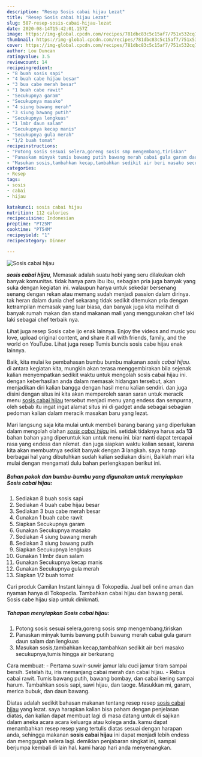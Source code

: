 ```yaml
---
description: "Resep Sosis cabai hijau Lezat"
title: "Resep Sosis cabai hijau Lezat"
slug: 587-resep-sosis-cabai-hijau-lezat
date: 2020-08-14T15:42:01.157Z
image: https://img-global.cpcdn.com/recipes/781dbc83c5c15af7/751x532cq70/sosis-cabai-hijau-foto-resep-utama.jpg
thumbnail: https://img-global.cpcdn.com/recipes/781dbc83c5c15af7/751x532cq70/sosis-cabai-hijau-foto-resep-utama.jpg
cover: https://img-global.cpcdn.com/recipes/781dbc83c5c15af7/751x532cq70/sosis-cabai-hijau-foto-resep-utama.jpg
author: Lou Duncan
ratingvalue: 3.5
reviewcount: 14
recipeingredient:
- "8 buah sosis sapi"
- "4 buah cabe hijau besar"
- "3 bua cabe merah besar"
- "1 buah cabe rawit"
- "Secukupnya garam"
- "Secukupnya masako"
- "4 siung bawang merah"
- "3 siung bawang putih"
- "Secukupnya lengkuas"
- "1 lmbr daun salam"
- "Secukupnya kecap manis"
- "Secukupnya gula merah"
- "1/2 buah tomat"
recipeinstructions:
- "Potong sosis sesuai selera,goreng sosis smp mengembang,tiriskan"
- "Panaskan minyak tumis bawang putih bawang merah cabai gula garam daun salam dan lengkuas"
- "Masukan sosis,tambahkan kecap,tambahkan sedikit air beri masako secukupnya,tumis hingga air berkurang"
categories:
- Resep
tags:
- sosis
- cabai
- hijau

katakunci: sosis cabai hijau 
nutrition: 112 calories
recipecuisine: Indonesian
preptime: "PT25M"
cooktime: "PT54M"
recipeyield: "1"
recipecategory: Dinner

---
```



![Sosis cabai hijau](https://img-global.cpcdn.com/recipes/781dbc83c5c15af7/751x532cq70/sosis-cabai-hijau-foto-resep-utama.jpg)

<b><i>sosis cabai hijau</i></b>, Memasak adalah suatu hobi yang seru dilakukan oleh banyak komunitas. tidak hanya para ibu ibu, sebagian pria juga banyak yang suka dengan kegiatan ini. walaupun hanya untuk sekedar bersenang senang dengan rekan atau memang sudah menjadi passion dalam dirinya. tak heran dalam dunia chef sekarang tidak sedikit ditemukan pria dengan ketrampilan memasak yang luar biasa, dan banyak juga kita melihat di banyak rumah makan dan stand makanan mall yang menggunakan chef laki laki sebagai chef terbaik nya.

Lihat juga resep Sosis cabe ijo enak lainnya. Enjoy the videos and music you love, upload original content, and share it all with friends, family, and the world on YouTube. Lihat juga resep Tumis buncis sosis cabe hijau enak lainnya.

Baik, kita mulai ke pembahasan bumbu bumbu makanan <i>sosis cabai hijau</i>. di antara kegiatan kita, mungkin akan terasa menggembirakan bila sejenak kalian menyempatkan sedikit waktu untuk mengolah sosis cabai hijau ini. dengan keberhasilan anda dalam memasak hidangan tersebut, akan menjadikan diri kalian bangga dengan hasil menu kalian sendiri. dan juga disini dengan situs ini kita akan memperoleh saran saran untuk meracik menu <u>sosis cabai hijau</u> tersebut menjadi menu yang endess dan sempurna, oleh sebab itu ingat ingat alamat situs ini di gadget anda sebagai sebagian pedoman kalian dalam meracik masakan baru yang lezat.


Mari langsung saja kita mulai untuk membeli barang barang yang diperlukan dalam mengolah olahan <u><i>sosis cabai hijau</i></u> ini. setidak tidaknya harus ada <b>13</b> bahan bahan yang diperuntuk kan untuk menu ini. biar nanti dapat tercapai rasa yang endess dan nikmat. dan juga siapkan waktu kalian sesaat, karena kita akan membuatnya sedikit banyak dengan <b>3</b> langkah. saya harap berbagai hal yang dibutuhkan sudah kalian sediakan disini, Baiklah mari kita mulai dengan mengamati dulu bahan perlengkapan berikut ini.

<!--inarticleads1-->

##### Bahan pokok dan bumbu-bumbu yang digunakan untuk menyiapkan Sosis cabai hijau:

1. Sediakan 8 buah sosis sapi
1. Sediakan 4 buah cabe hijau besar
1. Sediakan 3 bua cabe merah besar
1. Gunakan 1 buah cabe rawit
1. Siapkan Secukupnya garam
1. Gunakan Secukupnya masako
1. Sediakan 4 siung bawang merah
1. Sediakan 3 siung bawang putih
1. Siapkan Secukupnya lengkuas
1. Gunakan 1 lmbr daun salam
1. Gunakan Secukupnya kecap manis
1. Gunakan Secukupnya gula merah
1. Siapkan 1/2 buah tomat


Cari produk Camilan Instant lainnya di Tokopedia. Jual beli online aman dan nyaman hanya di Tokopedia. Tambahkan cabai hijau dan bawang perai. Sosis cabe hijau siap untuk dinikmati. 

<!--inarticleads2-->

##### Tahapan menyiapkan Sosis cabai hijau:

1. Potong sosis sesuai selera,goreng sosis smp mengembang,tiriskan
1. Panaskan minyak tumis bawang putih bawang merah cabai gula garam daun salam dan lengkuas
1. Masukan sosis,tambahkan kecap,tambahkan sedikit air beri masako secukupnya,tumis hingga air berkurang


Cara membuat: - Pertama suwir-suwir jamur lalu cuci jamur tiram sampai bersih. Setelah itu, iris memanjang cabai merah dan cabai hijau. - Rebus cabai rawit. Tumis bawang putih, bawang bombay, dan cabai kering sampai harum. Tambahkan sosis sapi, sawi hijau, dan taoge. Masukkan mi, garam, merica bubuk, dan daun bawang. 

Diatas adalah sedikit bahasan makanan tentang resep resep <u>sosis cabai hijau</u> yang lezat. saya harapkan kalian bisa paham dengan penjelasan diatas, dan kalian dapat membuat lagi di masa datang untuk di sajikan dalam aneka acara acara keluarga atau kolega anda. kamu dapat menambahkan resep resep yang tertulis diatas sesuai dengan harapan anda, sehingga makanan <b>sosis cabai hijau</b> ini dapat menjadi lebih endess dan menggugah selera lagi. demikian penjabaran singkat ini, sampai berjumpa kembali di lain hal. kami harap hari anda menyenangkan.
